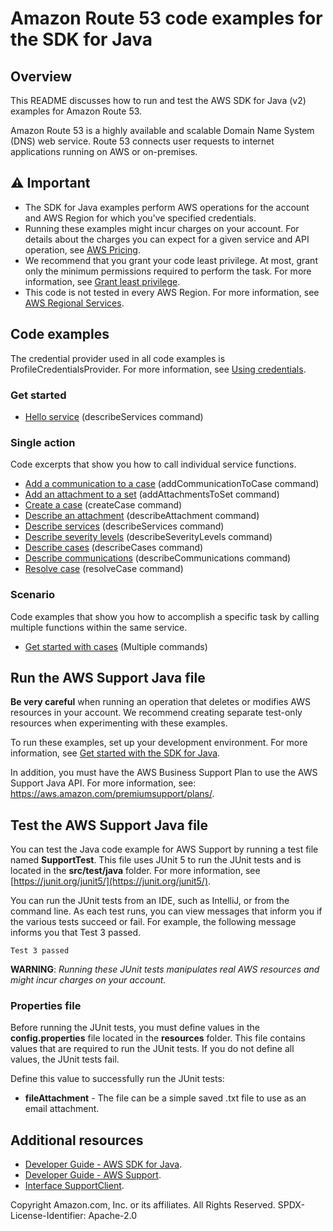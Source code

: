 # Amazon Route 53 code examples for the SDK for Java

## Overview
This README discusses how to run and test the AWS SDK for Java (v2) examples for Amazon Route 53.

Amazon Route 53 is a highly available and scalable Domain Name System (DNS) web service. Route 53 connects user requests to internet applications running on AWS or on-premises.

## ⚠️ Important
* The SDK for Java examples perform AWS operations for the account and AWS Region for which you've specified credentials. 
* Running these examples might incur charges on your account. For details about the charges you can expect for a given service and API operation, see [AWS Pricing](https://aws.amazon.com/pricing/).
* We recommend that you grant your code least privilege. At most, grant only the minimum permissions required to perform the task. For more information, see [Grant least privilege](https://docs.aws.amazon.com/IAM/latest/UserGuide/best-practices.html#grant-least-privilege). 
* This code is not tested in every AWS Region. For more information, see [AWS Regional Services](https://aws.amazon.com/about-aws/global-infrastructure/regional-product-services).

## Code examples

The credential provider used in all code examples is ProfileCredentialsProvider. For more information, see [Using credentials](https://docs.aws.amazon.com/sdk-for-java/latest/developer-guide/credentials.html).

### Get started

- [Hello service](https://github.com/awsdocs/aws-doc-sdk-examples/blob/main/javav2/example_code/support/src/main/java/com/example/support/HelloSupport.java) (describeServices command)

### Single action

Code excerpts that show you how to call individual service functions.

- [Add a communication to a case](https://github.com/awsdocs/aws-doc-sdk-examples/blob/main/javav2/example_code/support/src/main/java/com/example/support/SupportScenario.java) (addCommunicationToCase command)
- [Add an attachment to a set](https://github.com/awsdocs/aws-doc-sdk-examples/blob/main/javav2/example_code/support/src/main/java/com/example/support/SupportScenario.java) (addAttachmentsToSet command)
- [Create a case](https://github.com/awsdocs/aws-doc-sdk-examples/blob/main/javav2/example_code/support/src/main/java/com/example/support/SupportScenario.java) (createCase command)
- [Describe an attachment](https://github.com/awsdocs/aws-doc-sdk-examples/blob/main/javav2/example_code/support/src/main/java/com/example/support/SupportScenario.java) (describeAttachment command)
- [Describe services](https://github.com/awsdocs/aws-doc-sdk-examples/blob/main/javav2/example_code/support/src/main/java/com/example/support/SupportScenario.java) (describeServices command)
- [Describe severity levels](https://github.com/awsdocs/aws-doc-sdk-examples/blob/main/javav2/example_code/support/src/main/java/com/example/support/SupportScenario.java) (describeSeverityLevels command)
- [Describe cases](https://github.com/awsdocs/aws-doc-sdk-examples/blob/main/javav2/example_code/support/src/main/java/com/example/support/SupportScenario.java) (describeCases command)
- [Describe communications](https://github.com/awsdocs/aws-doc-sdk-examples/blob/main/javav2/example_code/support/src/main/java/com/example/support/SupportScenario.java) (describeCommunications command)
- [Resolve case](https://github.com/awsdocs/aws-doc-sdk-examples/blob/main/javav2/example_code/support/src/main/java/com/example/support/SupportScenario.java) (resolveCase command)

### Scenario 

Code examples that show you how to accomplish a specific task by calling multiple functions within the same service.

- [Get started with cases](https://github.com/awsdocs/aws-doc-sdk-examples/blob/main/javav2/example_code/support/src/main/java/com/example/support/SupportScenario.java) (Multiple commands)

## Run the AWS Support Java file

**Be very careful** when running an operation that deletes or modifies AWS resources in your account. We recommend creating separate test-only resources when experimenting with these examples.

To run these examples, set up your development environment. For more information, 
see [Get started with the SDK for Java](https://docs.aws.amazon.com/sdk-for-java/latest/developer-guide/setup.html). 

In addition, you must have the AWS Business Support Plan to use the AWS Support Java API. For more information, see: https://aws.amazon.com/premiumsupport/plans/.


 ## Test the AWS Support Java file

You can test the Java code example for AWS Support by running a test file named **SupportTest**. This file uses JUnit 5 to run the JUnit tests and is located in the **src/test/java** folder. For more information, see [https://junit.org/junit5/](https://junit.org/junit5/).

You can run the JUnit tests from an IDE, such as IntelliJ, or from the command line. As each test runs, you can view messages that inform you if the various tests succeed or fail. For example, the following message informs you that Test 3 passed.

	Test 3 passed

**WARNING**: _Running these JUnit tests manipulates real AWS resources and might incur charges on your account._

 ### Properties file
Before running the JUnit tests, you must define values in the **config.properties** file located in the **resources** folder. This file contains values that are required to run the JUnit tests. If you do not define all values, the JUnit tests fail.

Define this value to successfully run the JUnit tests:

- **fileAttachment** - The file can be a simple saved .txt file to use as an email attachment.  

## Additional resources
* [Developer Guide - AWS SDK for Java](https://docs.aws.amazon.com/sdk-for-java/latest/developer-guide/home.html).
* [Developer Guide - AWS Support](https://docs.aws.amazon.com/awssupport/latest/user/getting-started.html).
* [Interface SupportClient](https://sdk.amazonaws.com/java/api/latest/software/amazon/awssdk/services/support/SupportClient.html).

Copyright Amazon.com, Inc. or its affiliates. All Rights Reserved. SPDX-License-Identifier: Apache-2.0
